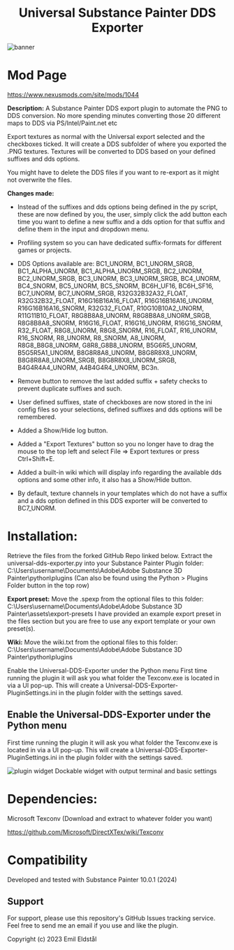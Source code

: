<h1 align="center">
Universal Substance Painter DDS Exporter
</h1>

![banner](https://staticdelivery.nexusmods.com/mods/2295/images/1044/1044-1726769824-1173798291.png)

# Mod Page

https://www.nexusmods.com/site/mods/1044


**Description:**
A Substance Painter DDS export plugin to automate the PNG to DDS conversion.
No more spending minutes converting those 20 different maps to DDS via PS/Intel/Paint.net etc

Export textures as normal with the Universal export selected and the checkboxes ticked.
It will create a DDS subfolder of where you exported the .PNG textures.
Textures will be converted to DDS based on your defined suffixes and dds options.

You might have to delete the DDS files if you want to re-export as it might not overwrite the files.


**Changes made:**

* Instead of the suffixes and dds options being defined in the py script, these are now defined by you, the user, simply click the add button each time you want to define a new suffix and a dds option for that suffix and define them in the input and dropdown menu.
  
* Profiling system so you can have dedicated suffix-formats for different games or projects.

* DDS Options available are: BC1_UNORM, BC1_UNORM_SRGB, BC1_ALPHA_UNORM, BC1_ALPHA_UNORM_SRGB, BC2_UNORM, BC2_UNORM_SRGB, BC3_UNORM, BC3_UNORM_SRGB, BC4_UNORM, BC4_SNORM, BC5_UNORM, BC5_SNORM, BC6H_UF16, BC6H_SF16, BC7_UNORM, BC7_UNORM_SRGB, R32G32B32A32_FLOAT, R32G32B32_FLOAT, R16G16B16A16_FLOAT, R16G16B16A16_UNORM, R16G16B16A16_SNORM, R32G32_FLOAT, R10G10B10A2_UNORM, R11G11B10_FLOAT, R8G8B8A8_UNORM, R8G8B8A8_UNORM_SRGB, R8G8B8A8_SNORM, R16G16_FLOAT, R16G16_UNORM, R16G16_SNORM, R32_FLOAT, R8G8_UNORM, R8G8_SNORM, R16_FLOAT, R16_UNORM, R16_SNORM, R8_UNORM, R8_SNORM, A8_UNORM, R8G8_B8G8_UNORM, G8R8_G8B8_UNORM, B5G6R5_UNORM, B5G5R5A1_UNORM, B8G8R8A8_UNORM, B8G8R8X8_UNORM, B8G8R8A8_UNORM_SRGB, B8G8R8X8_UNORM_SRGB, B4G4R4A4_UNORM, A4B4G4R4_UNORM, BC3n.

* Remove button to remove the last added suffix + safety checks to prevent duplicate suffixes and such.

* User defined suffixes, state of checkboxes are now stored in the ini config files so your selections, defined suffixes and dds options will be remembered.

* Added a Show/Hide log button.

* Added a "Export Textures" button so you no longer have to drag the mouse to the top left and select File => Export textures or press Ctrl+Shift+E.

* Added a built-in wiki which will display info regarding the available dds options and some other info, it also has a Show/Hide button.

* By default, texture channels in your templates which do not have a suffix and a dds option defined in this DDS exporter will be converted to BC7_UNORM.

# Installation:


Retrieve the files from the forked GitHub Repo linked below.
Extract the universal-dds-exporter.py into your Substance Painter Plugin folder:
C:\Users\username\Documents\Adobe\Adobe Substance 3D Painter\python\plugins
(Can also be found using the Python > Plugins Folder button in the top row)

**Export preset:**
Move the .spexp from the optional files to this folder:
C:\Users\username\Documents\Adobe\Adobe Substance 3D Painter\assets\export-presets
I have provided an example export preset in the files section but you are free to use any export template or your own preset(s).

**Wiki:**
Move the wiki.txt from the optional files to this folder:
C:\Users\username\Documents\Adobe\Adobe Substance 3D Painter\python\plugins

Enable the Universal-DDS-Exporter under the Python menu
First time running the plugin it will ask you what folder the Texconv.exe is located in via a UI pop-up.
This will create a Universal-DDS-Exporter-PluginSettings.ini in the plugin folder with the settings saved.

## Enable the Universal-DDS-Exporter under the Python menu

First time running the plugin it will ask you what folder the Texconv.exe is located in via a UI pop-up. This will create a Universal-DDS-Exporter-PluginSettings.ini in the plugin folder with the settings saved.

![plugin widget](https://staticdelivery.nexusmods.com/mods/2295/images/1044/1044-1736010967-599790474.png)
Dockable widget with output terminal and basic settings

# Dependencies:

Microsoft Texconv (Download and extract to whatever folder you want)

https://github.com/Microsoft/DirectXTex/wiki/Texconv

# Compatibility

Developed and tested with Substance Painter 10.0.1 (2024)

## Support

For support, please use this repository's GitHub Issues tracking service. Feel free to send me an email if you use and like the plugin.

Copyright (c) 2023 Emil Eldstål

